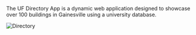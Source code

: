 The UF Directory App is a dynamic web application designed to showcase over 100 buildings in Gainesville using a university database.

![Directory](public/DirectoryExample.png)
